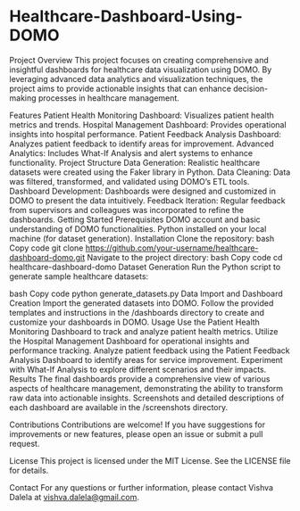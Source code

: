 # Healthcare-Dashboard-Using-DOMO
Project Overview
This project focuses on creating comprehensive and insightful dashboards for healthcare data visualization using DOMO. By leveraging advanced data analytics and visualization techniques, the project aims to provide actionable insights that can enhance decision-making processes in healthcare management.

Features
Patient Health Monitoring Dashboard: Visualizes patient health metrics and trends.
Hospital Management Dashboard: Provides operational insights into hospital performance.
Patient Feedback Analysis Dashboard: Analyzes patient feedback to identify areas for improvement.
Advanced Analytics: Includes What-If Analysis and alert systems to enhance functionality.
Project Structure
Data Generation: Realistic healthcare datasets were created using the Faker library in Python.
Data Cleaning: Data was filtered, transformed, and validated using DOMO’s ETL tools.
Dashboard Development: Dashboards were designed and customized in DOMO to present the data intuitively.
Feedback Iteration: Regular feedback from supervisors and colleagues was incorporated to refine the dashboards.
Getting Started
Prerequisites
DOMO account and basic understanding of DOMO functionalities.
Python installed on your local machine (for dataset generation).
Installation
Clone the repository:
bash
Copy code
git clone https://github.com/your-username/healthcare-dashboard-domo.git
Navigate to the project directory:
bash
Copy code
cd healthcare-dashboard-domo
Dataset Generation
Run the Python script to generate sample healthcare datasets:

bash
Copy code
python generate_datasets.py
Data Import and Dashboard Creation
Import the generated datasets into DOMO.
Follow the provided templates and instructions in the /dashboards directory to create and customize your dashboards in DOMO.
Usage
Use the Patient Health Monitoring Dashboard to track and analyze patient health metrics.
Utilize the Hospital Management Dashboard for operational insights and performance tracking.
Analyze patient feedback using the Patient Feedback Analysis Dashboard to identify areas for service improvement.
Experiment with What-If Analysis to explore different scenarios and their impacts.
Results
The final dashboards provide a comprehensive view of various aspects of healthcare management, demonstrating the ability to transform raw data into actionable insights. Screenshots and detailed descriptions of each dashboard are available in the /screenshots directory.

Contributions
Contributions are welcome! If you have suggestions for improvements or new features, please open an issue or submit a pull request.

License
This project is licensed under the MIT License. See the LICENSE file for details.

Contact
For any questions or further information, please contact Vishva Dalela at vishva.dalela@gmail.com.

